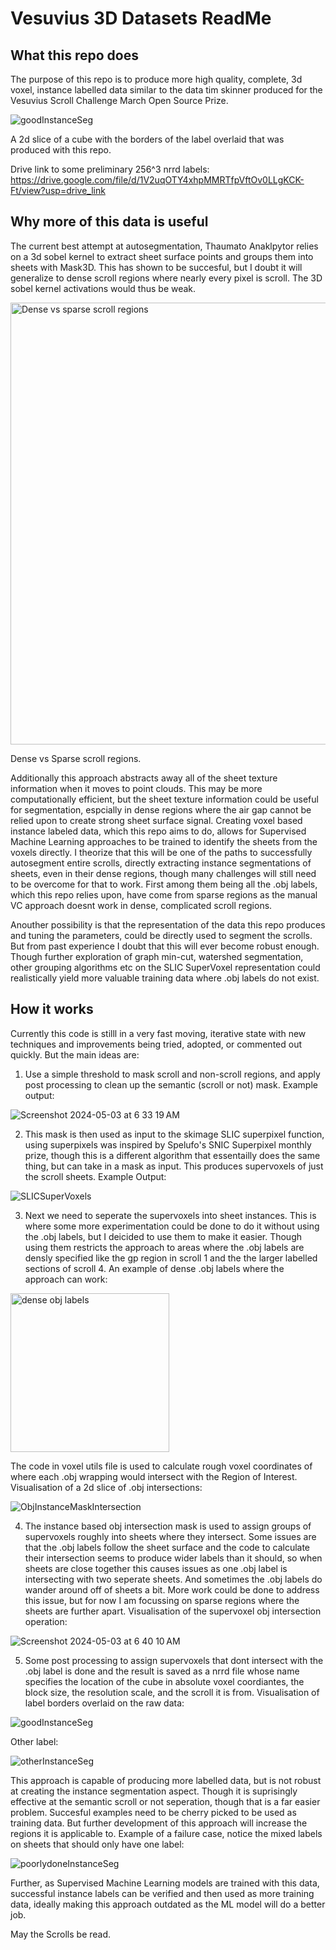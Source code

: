 # Vesuvius 3D Datasets ReadMe

## What this repo does
The purpose of this repo is to produce more high quality, complete, 3d voxel, instance labelled data similar to the data tim skinner produced for the Vesuvius Scroll Challenge March Open Source Prize.  

![goodInstanceSeg](https://github.com/JamesDarby345/Vesuvius_3D_datasets/assets/49734270/30cb539e-1cb6-42ce-8182-dd97ca5a5a1c)

A 2d slice of a cube with the borders of the label overlaid that was produced with this repo.

Drive link to some preliminary 256^3 nrrd labels: https://drive.google.com/file/d/1V2uqOTY4xhpMMRTfpVftOv0LLgKCK-Ft/view?usp=drive_link

## Why more of this data is useful
The current best attempt at autosegmentation, Thaumato Anaklpytor relies on a 3d sobel kernel to extract sheet surface points and groups them into sheets with Mask3D. This has shown to be succesful, but I doubt it will generalize to dense scroll regions where nearly every pixel is scroll. The 3D sobel kernel activations would thus be weak.

<img width="707" alt="Dense vs sparse scroll regions" src="https://github.com/JamesDarby345/Vesuvius_3D_datasets/assets/49734270/04f9338d-99b5-4b0e-9a96-a5da4ff49b52">

Dense vs Sparse scroll regions.

Additionally this approach abstracts away all of the sheet texture information when it moves to point clouds. This may be more computationally efficient, but the sheet texture information could be useful for segmentation, espcially in dense regions where the air gap cannot be relied upon to create strong sheet surface signal. Creating voxel based instance labeled data, which this repo aims to do, allows for Supervised Machine Learning approaches to be trained to identify the sheets from the voxels directly. I theorize that this will be one of the paths to successfully autosegment entire scrolls, directly extracting instance segmentations of sheets, even in their dense regions, though many challenges will still need to be overcome for that to work. First among them being all the .obj labels, which this repo relies upon, have come from sparse regions as the manual VC approach doesnt work in dense, complicated scroll regions. 

Anouther possibility is that the representation of the data this repo produces and tuning the parameters, could be directly used to segment the scrolls. But from past experience I doubt that this will ever become robust enough. Though further exploration of graph min-cut, watershed segmentation, other grouping algorithms etc on the SLIC SuperVoxel representation could realistically yield more valuable training data where .obj labels do not exist. 

## How it works 
Currently this code is stilll in a very fast moving, iterative state with new techniques and improvements being tried, adopted, or commented out quickly. But the main ideas are:

1. Use a simple threshold to mask scroll and non-scroll regions, and apply post processing to clean up the semantic (scroll or not) mask. Example output:
   
![Screenshot 2024-05-03 at 6 33 19 AM](https://github.com/JamesDarby345/Vesuvius_3D_datasets/assets/49734270/45d0a579-1976-4ebf-85a3-6625f564d203)

2. This mask is then used as input to the skimage SLIC superpixel function, using superpixels was inspired by Spelufo's SNIC Superpixel monthly prize, though this is a different algorithm that essentailly does the same thing, but can take in a mask as input. This produces supervoxels of just the scroll sheets. Example Output:
   
![SLICSuperVoxels](https://github.com/JamesDarby345/Vesuvius_3D_datasets/assets/49734270/a4a90256-798c-4bd5-8a48-0d1862716c29)

3. Next we need to seperate the supervoxels into sheet instances. This is where some more experimentation could be done to do it without using the .obj labels, but I deicided to use them to make it easier. Though using them restricts the approach to areas where the .obj labels are densly specified like the gp region in scroll 1 and the the larger labelled sections of scroll 4. An example of dense .obj labels where the approach can work:
   
<img width="254" alt="dense obj labels" src="https://github.com/JamesDarby345/Vesuvius_3D_datasets/assets/49734270/f0b982a2-dca6-4f12-ac8c-0ffa06e47ef2">

The code in voxel utils file is used to calculate rough voxel coordinates of where each .obj wrapping would intersect with the Region of Interest. Visualisation of a 2d slice of .obj intersections:

![ObjInstanceMaskIntersection](https://github.com/JamesDarby345/Vesuvius_3D_datasets/assets/49734270/3693e538-4155-4e4e-8504-66e650ecca3c)

4. The instance based obj intersection mask is used to assign groups of supervoxels roughly into sheets where they intersect. Some issues are that the .obj labels follow the sheet surface and the code to calculate their intersection seems to produce wider labels than it should, so when sheets are close together this causes issues as one .obj label is intersecting with two seperate sheets. And sometimes the .obj labels do wander around off of sheets a bit. More work could be done to address this issue, but for now I am focussing on sparse regions where the sheets are further apart. Visualisation of the supervoxel obj intersection operation:
    
![Screenshot 2024-05-03 at 6 40 10 AM](https://github.com/JamesDarby345/Vesuvius_3D_datasets/assets/49734270/26d6f859-8f68-4791-a427-f78a0adc4245)

5. Some post processing to assign supervoxels that dont intersect with the .obj label is done and the result is saved as a nrrd file whose name specifies the location of the cube in absolute voxel coordiantes, the block size, the resolution scale, and the scroll it is from. Visualisation of label borders overlaid on the raw data:
    
![goodInstanceSeg](https://github.com/JamesDarby345/Vesuvius_3D_datasets/assets/49734270/30cb539e-1cb6-42ce-8182-dd97ca5a5a1c)

Other label:

![otherInstanceSeg](https://github.com/JamesDarby345/Vesuvius_3D_datasets/assets/49734270/e8fbaa11-c852-44f9-8bf6-605ad1d4c99a)

This approach is capable of producing more labelled data, but is not robust at creating the instance segmentation aspect. Though it is suprisingly effective at the semantic scroll or not seperation, though that is a far easier problem. Succesful examples need to be cherry picked to be used as training data. But further development of this approach will increase the regions it is applicable to. Example of a failure case, notice the mixed labels on sheets that should only have one label: 

![poorlydoneInstanceSeg](https://github.com/JamesDarby345/Vesuvius_3D_datasets/assets/49734270/ccc349b5-aa0d-4bbb-b71c-5063cb031df6)

Further, as Supervised Machine Learning models are trained with this data, successful instance labels can be verified and then used as more training data, ideally making this approach outdated as the ML model will do a better job. 

May the Scrolls be read.


